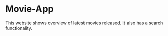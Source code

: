 # Movie-App
This website shows overview of latest movies released. It also has a search functionality.
